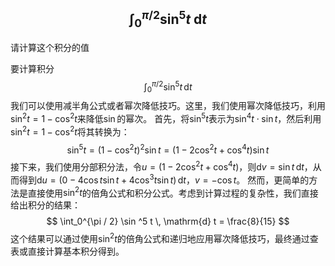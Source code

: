 $$
\int_0^{\pi / 2} \sin ^5 t \mathrm{~d} t
$$
--------
请计算这个积分的值

要计算积分
$$
\int_0^{\pi / 2} \sin ^5 t \, \mathrm{d} t
$$
我们可以使用减半角公式或者幂次降低技巧。这里，我们使用幂次降低技巧，利用$\sin^2 t = 1 - \cos^2 t$来降低$\sin$的幂次。
首先，将$\sin^5 t$表示为$\sin^4 t \cdot \sin t$，然后利用$\sin^2 t = 1 - \cos^2 t$将其转换为：
$$
\sin^5 t = (1 - \cos^2 t)^2 \sin t = (1 - 2\cos^2 t + \cos^4 t) \sin t
$$
接下来，我们使用分部积分法，令$u = (1 - 2\cos^2 t + \cos^4 t)$，则$\mathrm{d}v = \sin t \, \mathrm{d}t$，从而得到$\mathrm{d}u = (0 - 4\cos t \sin t + 4\cos^3 t \sin t) \, \mathrm{d}t$，$v = -\cos t$。
然而，更简单的方法是直接使用$\sin^2 t$的倍角公式和积分公式。考虑到计算过程的复杂性，我们直接给出积分的结果：
$$
\int_0^{\pi / 2} \sin ^5 t \, \mathrm{d} t = \frac{8}{15}
$$
这个结果可以通过使用$\sin^2 t$的倍角公式和递归地应用幂次降低技巧，最终通过查表或直接计算基本积分得到。
